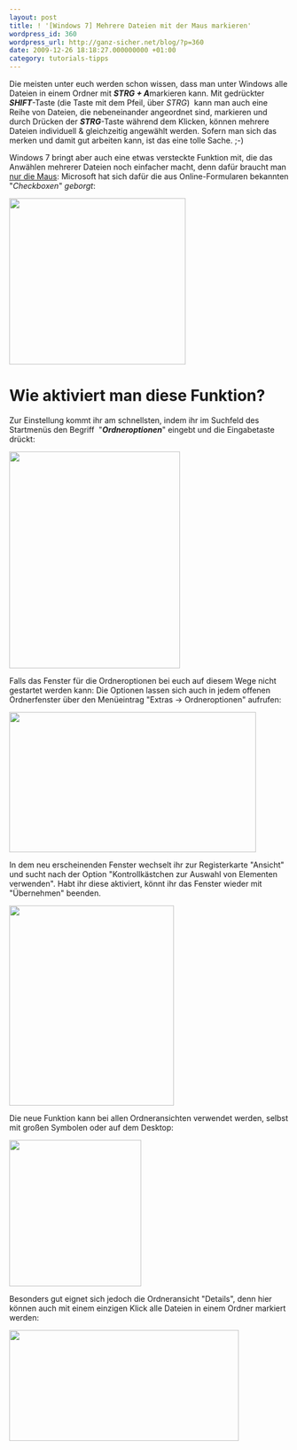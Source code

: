 ```yaml
---
layout: post
title: ! '[Windows 7] Mehrere Dateien mit der Maus markieren'
wordpress_id: 360
wordpress_url: http://ganz-sicher.net/blog/?p=360
date: 2009-12-26 18:18:27.000000000 +01:00
category: tutorials-tipps
---
```

Die meisten unter euch werden schon wissen, dass man unter Windows alle Dateien in einem Ordner mit <em><strong>STRG + A</strong></em>markieren kann. Mit gedrückter <strong><em>SHIFT</em></strong>-Taste (die Taste mit dem Pfeil, über <em>STRG</em>)  kann man auch eine Reihe von Dateien, die nebeneinander angeordnet sind, markieren und durch Drücken der <strong><em>STRG</em></strong>-Taste während dem Klicken, können mehrere Dateien individuell &amp; gleichzeitig angewählt werden. Sofern man sich das merken und damit gut arbeiten kann, ist das eine tolle Sache. ;-)

Windows 7 bringt aber auch eine etwas versteckte Funktion mit, die das Anwählen mehrerer Dateien noch einfacher macht, denn dafür braucht man <span style="text-decoration: underline;">nur die Maus</span>: Microsoft hat sich dafür die aus Online-Formularen bekannten "<em>Checkboxen</em>" <em>geborgt</em>:

<img class="borderimg centered" title="dateien mit der maus markieren" src="{{site.url}}/wp-content/uploads/dateien-mit-der-maus-markieren.png" alt="" width="318" height="300" />

<!--more-->

Wie aktiviert man diese Funktion?
=================================

<span style="font-weight: normal;">Zur Einstellung kommt ihr am schnellsten, indem ihr im Suchfeld des Startmenüs den Begriff  "<em><strong>Ordneroptionen</strong></em>" eingebt und die Eingabetaste drückt:</span>

<img class="borderimg centered" title="ordneroptionen aufrufen" src="{{site.url}}/wp-content/uploads/ordneroptionen-aufrufen.png" alt="" width="308" height="391" />

Falls das Fenster für die Ordneroptionen bei euch auf diesem Wege nicht gestartet werden kann: Die Optionen lassen sich auch in jedem offenen Ordnerfenster über den Menüeintrag "Extras -&gt; Ordneroptionen" aufrufen:

<img class="borderimg centered" title="ordneroptionen im ordner aufrufen" src="{{site.url}}/wp-content/uploads/ordneroptionen-im-ordner-aufrufen.png" alt="" width="445" height="253" />

In dem neu erscheinenden Fenster wechselt ihr zur Registerkarte "Ansicht" und sucht nach der Option "Kontrollkästchen zur Auswahl von Elementen verwenden". Habt ihr diese aktiviert, könnt ihr das Fenster wieder mit "Übernehmen" beenden.

<img class="borderimg centered" title="kontrollkästchen aktivieren" src="{{site.url}}/wp-content/uploads/kontrollkaestchen-aktivieren.png" alt="" width="297" height="361" />

Die neue Funktion kann bei allen Ordneransichten verwendet werden, selbst mit großen Symbolen oder auf dem Desktop:

<img class="borderimg centered"  title="desktop - dateien markieren" src="{{site.url}}/wp-content/uploads/desktop-dateien-markieren.png" alt="" width="238" height="264" />

Besonders gut eignet sich jedoch die Ordneransicht "Details", denn hier können auch mit einem einzigen Klick alle Dateien in einem Ordner markiert werden:

<img class="borderimg centered"  title="detailansicht - alle dateien markieren" src="{{site.url}}/wp-content/uploads/detailansicht-alle-dateien-markieren1.png" alt="" width="414" height="200" />
